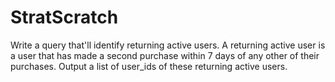 # StratScratch


Write a query that'll identify returning active users. A returning active user is a user that has made a second purchase within 7 days of any other of their purchases. Output a list of user_ids of these returning active users.
